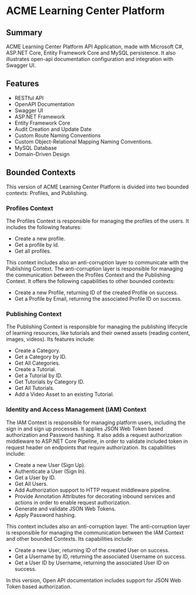 # ACME Learning Center Platform

## Summary
ACME Learning Center Platform API Application, made with Microsoft C#, ASP.NET Core, Entity Framework Core and MySQL persistence. It also illustrates open-api documentation configuration and integration with Swagger UI.

## Features
- RESTful API
- OpenAPI Documentation
- Swagger UI
- ASP.NET Framework
- Entity Framework Core
- Audit Creation and Update Date
- Custom Route Naming Conventions
- Custom Object-Relational Mapping Naming Conventions.
- MySQL Database
- Domain-Driven Design

## Bounded Contexts
This version of ACME Learning Center Platform is divided into two bounded contexts: Profiles, and Publishing.

### Profiles Context

The Profiles Context is responsible for managing the profiles of the users. It includes the following features:

- Create a new profile.
- Get a profile by id.
- Get all profiles.

This context includes also an anti-corruption layer to communicate with the Publishing Context. The anti-corruption layer is responsible for managing the communication between the Profiles Context and the Publishing Context. It offers the following capabilities to other bounded contexts:
- Create a new Profile, returning ID of the created Profile on success.
- Get a Profile by Email, returning the associated Profile ID on success.

### Publishing Context

The Publishing Context is responsible for managing the publishing lifecycle of learning resources, like tutorials and their owned assets (reading content, images, videos). Its features include:

- Create a Category.
- Get a Category by ID.
- Get All Categories.
- Create a Tutorial.
- Get a Tutorial by ID.
- Get Tutorials by Category ID.
- Get All Tutorials.
- Add a Video Asset to an existing Tutorial.

### Identity and Access Management (IAM) Context

The IAM Context is responsible for managing platform users, including the sign in and sign up processes. It applies JSON Web Token based authorization and Password hashing. It also adds a request authorization middleware to ASP.NET Core Pipeline, in order to validate included token in request header on endpoints that require authorization. Its capabilities include:

- Create a new User (Sign Up).
- Authenticate a User (Sign In).
- Get a User by ID.
- Get All Users.
- Add Authorization support to HTTP request middleware pipeline.
- Provide Annotation Attributes for decorating inbound services and actions in order to enable request authorization.
- Generate and validate JSON Web Tokens.
- Apply Password hashing.

This context includes also an anti-corruption layer. The anti-corruption layer is responsible for managing the communication between the IAM Context and other bounded Contexts. Its capabilities include:

- Create a new User, returning ID of the created User on success.
- Get a Username by ID, returning the associated Username on success.
- Get a User ID by Username, returning the associated User ID on success.

In this version, Open API documentation includes support for JSON Web Token based authorization. 
